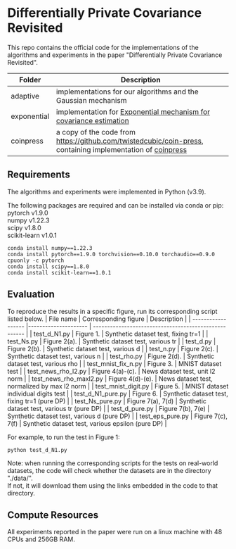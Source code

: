 # Differentially Private Covariance Revisited
This repo contains the official code for the implementations of the algorithms and experiments in the paper "Differentially Private Covariance Revisited".

| Folder          | Description                                                                                                |
| ----------------| ---------------------------------------------------------------------------------------------------------- |
| adaptive        | implementations for our algorithms and the Gaussian mechanism                                              |
| exponential     | implementation for [Exponential mechanism for covariance estimation](https://papers.nips.cc/paper/2019/hash/4158f6d19559955bae372bb00f6204e4-Abstract.html)                                                           |
| coinpress       | a copy of the code from https://github.com/twistedcubic/coin-press, containing implementation of [coinpress](https://proceedings.neurips.cc/paper/2020/hash/a684eceee76fc522773286a895bc8436-Abstract.html) |


## Requirements
The algorithms and experiments were implemented in Python (v3.9).

The following packages are required and can be installed via conda or pip:<br/>
pytorch v1.9.0 <br/>
numpy v1.22.3 <br/>
scipy v1.8.0 <br/>
scikit-learn v1.0.1 <br/>

```setup
conda install numpy==1.22.3
conda install pytorch==1.9.0 torchvision==0.10.0 torchaudio==0.9.0 cpuonly -c pytorch
conda install scipy==1.8.0
conda install scikit-learn==1.0.1
```


## Evaluation
To reproduce the results in a specific figure, run its corresponding script listed below.
| File name          | Corresponding figure | Description                                           |
| ------------------ |--------------------- | ----------------------------------------------------- |
| test_d_N1.py       | Figure 1.            | Synthetic dataset test, fixing tr=1         |
| test_Ns.py         | Figure 2(a).            | Synthetic dataset test, various tr        |
| test_d.py          | Figure 2(b).            | Synthetic dataset test, various d       |
| test_n.py          | Figure 2(c).            | Synthetic dataset test, various n      |
| test_rho.py        | Figure 2(d).            | Synthetic dataset test, various rho       |
| test_mnist_fix_n.py  | Figure 3.            | MNIST dataset test        |
| test_news_rho_l2.py  | Figure 4(a)-(c).            | News dataset test, unit l2 norm        |
| test_news_rho_maxl2.py  | Figure 4(d)-(e).            | News dataset test, normalized by max l2 norm       |
| test_mnist_digit.py  | Figure 5.            | MNIST dataset individual digits test        |
| test_d_N1_pure.py       | Figure 6.            | Synthetic dataset test, fixing tr=1 (pure DP)        |
| test_Ns_pure.py         | Figure 7(a), 7(d)            | Synthetic dataset test, various tr (pure DP)      |
| test_d_pure.py         | Figure 7(b), 7(e)            | Synthetic dataset test, various d (pure DP)      |
| test_eps_pure.py         | Figure 7(c), 7(f)            | Synthetic dataset test, various epsilon (pure DP)      |

For example, to run the test in Figure 1:
```test
python test_d_N1.py
```
Note: when running the corresponding scripts for the tests on real-world datasets, the code will check whether the datasets are in the directory "./data/". <br/> If not, it will download them using the links embedded in the code to that directory. 

## Compute Resources
All experiments reported in the paper were run on a linux machine with 48 CPUs and 256GB RAM. <br/>
